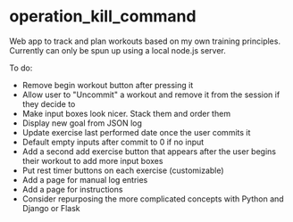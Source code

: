 # operation_kill_command
Web app to track and plan workouts based on my own training principles. Currently can only be spun up using a local node.js server.

To do:
- Remove begin workout button after pressing it
- Allow user to "Uncommit" a workout and remove it from the session if they decide to
- Make input boxes look nicer. Stack them and order them
- Display new goal from JSON log
- Update exercise last performed date once the user commits it
- Default empty inputs after commit to 0 if no input
- Add a second add exercise button that appears after the user begins their workout to add more input boxes
- Put rest timer buttons on each exercise (customizable)
- Add a page for manual log entries
- Add a page for instructions
- Consider repurposing the more complicated concepts with Python and Django or Flask
